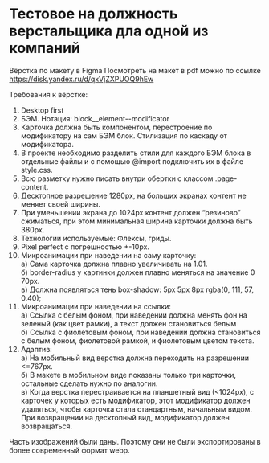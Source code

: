 # Тестовое на должность верстальщика дла одной из компаний

Вёрстка по макету в Figma
Посмотреть на макет в pdf можно по ссылке https://disk.yandex.ru/d/qxVjZXPUOQ9hEw

Требования к вёрстке:
1. Desktop first
2. БЭМ. Нотация: block__element--modificator
3. Карточка должна быть компонентом, перестроение по модификатору на сам БЭМ блок. Cтилизация по каскаду от модификатора.
4. В проекте необходимо разделить стили для каждого БЭМ блока в отдельные файлы и с помощью @import подключить их в файле style.css.
5. Всю разметку нужно писать внутри обертки с классом .page-content.
6. Десктопное разрешение 1280px, на больших экранах контент не меняет своей ширины.
7. При уменьшении экрана до 1024px контент должен “резиново” сжиматься, при этом минимальная ширина карточки должна быть 380px.
8. Технологии используемые: Флексы, гриды.
9. Pixel perfect с погрешностью +-10px.
10. Микроанимации при наведении на саму карточку:<br>
а) Сама карточка должна плавно увеличивать на 1.01.<br>
б) border-radius у картинки должен плавно меняться на значение 0 70px.<br>
в) Должна появляться тень box-shadow: 5px 5px 8px rgba(0, 111, 57, 0.40);
11. Микроанимации при наведении на ссылки:<br>
а) Ссылка с белым фоном, при наведении должна менять фон на зеленый (как цвет рамки), а текст должен становиться белым<br>
б) Ссылка с фиолетовым фоном, при наведении должна становиться с белым фоном, фиолетовой рамкой, и фиолетовым цветом текста.
12. Адаптив:<br>
а) На мобильный вид верстка должна переходить на разрешении <=767px.<br>
б) В макете в мобильном виде показаны только три карточки, остальные сделать нужно по аналогии.<br>
в) Когда верстка перестраивается на планшетный вид (<1024px), с карточек у которых есть модификатор, этот модификатор должен удаляться, чтобы карточка стала стандартным, начальным видом. При возвращении на десктопный вид, модификатор должен возвращаться.

Часть изображений были даны. Поэтому они не были экспортированы в более современный формат webp.
